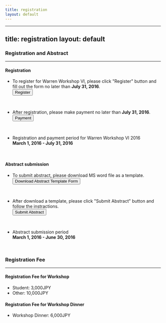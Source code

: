 ```yaml
---
title: registration
layout: default
---
```

<!-- MAIN CONTENT -->
<!--<div id="main_content_wrap" class="outer">
  <section id="main_content" class="inner">
  <h3>Registration Dates</h3>
  <hr>
  <p id="registration">Registration period for Warren Workshop VI 2016</p>
  <ul>
  <li>March 1, 2016 - July 31, 2016</li>
  </ul>
  <br>
  <p id="registration">Abstract submission period</p>
  <ul>
  <li>March 1, 2016 - June 30, 2016</li>
  </ul>   
  <br>
  <h3>Registration Fee</h3>
  <hr>
  <p>Registration Fee for Workshop</p>
  <ul>
  <li>Student: 3,000JPY</li>
  <li>Other: 10,000JPY</li>
  </ul>
  <p>Registration Fee for Workshop Dinner</p>
  <ul>
  <li>Workshop Dinner: 6,000JPY</li>
  </ul>
  <p></p>
  <p></p>
  <p></p>
  <p></p>
  </section>
</div>-->

<!--Updated on Feb.29, 2016-->
---
title: registration
layout: default
---
<!-- MAIN CONTENT -->
<div id="main_content_wrap" class="outer">
  <section id="main_content" class="inner">
  <h3>Registration and Abstract</h3>
  <hr>
 <div class="register">
  <h4 class="registration">Registration</h4>
  <ul>
  <li>To register for Warren Workshop VI, please click "Register" button and fill out the form no later than <strong>July 31, 2016</strong>.</li>
  <a href="{{site.url}}/register" class="button_register"><input id="button_register" class="button_register" type="button" alt="register" value="Register"></a>
  </ul><br>
  <ul>
  <li>After registration, please make payment no later than<strong> July 31, 2016</strong>.</li>
  <a href="{{site.url}}/payment"><input id="button_payment" class="button_payment" type="button" alt="payment" value="Payment"></a> 
   </ul><br>
   
 <ul>
   <li id="registration">Registration and payment period for Warren Workshop VI 2016<br>
   <strong>March 1, 2016 - July 31, 2016</strong></li>
 </ul>
<!--  <ul>
  <li>March 1, 2016 - July 31, 2016</li>
  </ul>--> 
</div>
<br>
<div class="submit">
   <h4 class="registration">Abstract submission</h4>
  <ul>
  <li>To submit abstract, please download MS word file as a template.</li> 
   <a href="{{site.url}}/images/AbstractTemplate.docx"><input id="button_submit" class="button_submit" type="button" alt="submit" value="Download Abstract Template Form"></a>
     </ul><br>
     
   <ul>
   <li>After download a template, please click "Submit Abstract" button and follow the instractions.</li>
  <a href="{{site.url}}/submit"><input id="button_submit" class="button_submit" type="button" alt="submit" value="Submit Abstract"></a>
   </ul><br>
   
   <ul>
    <li id="registration">Abstract submission period<br>
    <strong>March 1, 2016 - June 30, 2016</strong></li>
  </ul>
  <!--<ul>
  <li>March 1, 2016 - June 30, 2016</li>
  </ul>-->   
</div>
<br>
  <h3>Registration Fee</h3>
  <hr>
<div class="registrationFee">
  <h4 class="registration">Registration Fee for Workshop</h4>
  <ul>
  <li>Student: 3,000JPY</li>
  <li>Other: 10,000JPY</li>
  </ul>
  <h4 class="registration">Registration Fee for Workshop Dinner</h4>
  <ul>
  <li>Workshop Dinner: 6,000JPY</li>
  </ul>
</div>  

  <p></p>
  <p></p>
  <p></p>
  <p></p>
  </section>
</div>
